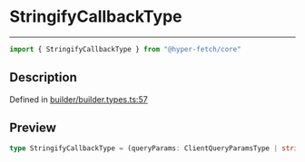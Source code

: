 

# StringifyCallbackType

<div class="api-docs__separator" data-reactroot="">

---

</div><div class="api-docs__import" data-reactroot="">

```ts
import { StringifyCallbackType } from "@hyper-fetch/core"
```

</div><div class="api-docs__section">

## Description

</div><div class="api-docs__description"><span class="api-docs__do-not-parse">



</span></div><p class="api-docs__definition">

Defined in [builder/builder.types.ts:57](https://github.com/BetterTyped/hyper-fetch/blob/c746dc1f/packages/core/src/builder/builder.types.ts#L57)

</p><div class="api-docs__section">

## Preview

</div><div class="api-docs__preview type single">

```ts
type StringifyCallbackType = (queryParams: ClientQueryParamsType | string | NegativeTypes) => string;
```

</div>